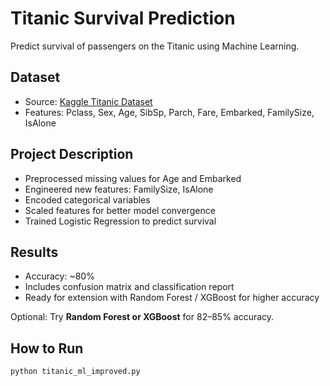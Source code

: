 # Titanic Survival Prediction

Predict survival of passengers on the Titanic using Machine Learning.

## Dataset
- Source: [Kaggle Titanic Dataset](https://www.kaggle.com/c/titanic/data)
- Features: Pclass, Sex, Age, SibSp, Parch, Fare, Embarked, FamilySize, IsAlone

## Project Description
- Preprocessed missing values for Age and Embarked
- Engineered new features: FamilySize, IsAlone
- Encoded categorical variables
- Scaled features for better model convergence
- Trained Logistic Regression to predict survival

## Results
- Accuracy: ~80%
- Includes confusion matrix and classification report
- Ready for extension with Random Forest / XGBoost for higher accuracy

Optional: Try **Random Forest or XGBoost** for 82–85% accuracy. 
## How to Run
```bash
python titanic_ml_improved.py






